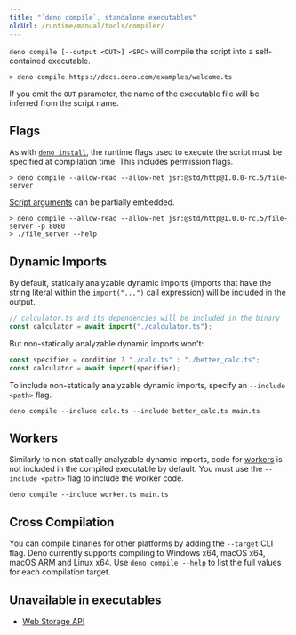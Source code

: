 ```yaml
---
title: "`deno compile`, standalone executables"
oldUrl: /runtime/manual/tools/compiler/
---
```


`deno compile [--output <OUT>] <SRC>` will compile the script into a
self-contained executable.

```console
> deno compile https://docs.deno.com/examples/welcome.ts
```

If you omit the `OUT` parameter, the name of the executable file will be
inferred from the script name.

## Flags

As with [`deno install`](./script_installer.md), the runtime flags used to
execute the script must be specified at compilation time. This includes
permission flags.

```console
> deno compile --allow-read --allow-net jsr:@std/http@1.0.0-rc.5/file-server
```

[Script arguments](../getting_started/command_line_interface.md#script-arguments)
can be partially embedded.

```console
> deno compile --allow-read --allow-net jsr:@std/http@1.0.0-rc.5/file-server -p 8080
> ./file_server --help
```

## Dynamic Imports

By default, statically analyzable dynamic imports (imports that have the string
literal within the `import("...")` call expression) will be included in the
output.

```ts
// calculator.ts and its dependencies will be included in the binary
const calculator = await import("./calculator.ts");
```

But non-statically analyzable dynamic imports won't:

```ts
const specifier = condition ? "./calc.ts" : "./better_calc.ts";
const calculator = await import(specifier);
```

To include non-statically analyzable dynamic imports, specify an
`--include <path>` flag.

```shell
deno compile --include calc.ts --include better_calc.ts main.ts
```

## Workers

Similarly to non-statically analyzable dynamic imports, code for
[workers](../runtime/workers.md) is not included in the compiled executable by
default. You must use the `--include <path>` flag to include the worker code.

```shell
deno compile --include worker.ts main.ts
```

## Cross Compilation

You can compile binaries for other platforms by adding the `--target` CLI flag.
Deno currently supports compiling to Windows x64, macOS x64, macOS ARM and Linux
x64. Use `deno compile --help` to list the full values for each compilation
target.

## Unavailable in executables

- [Web Storage API](../runtime/web_storage_api.md)
